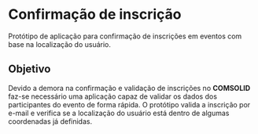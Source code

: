 # Confirmação de inscrição
Protótipo de aplicação para confirmação de inscrições em eventos com base na localização do usuário.

## Objetivo
Devido a demora na confirmação e validação de inscrições no **COMSOLID** faz-se necessário uma aplicação capaz de validar os dados dos participantes do evento de forma rápida. O protótipo valida a inscrição por e-mail e verifica se a localização do usuário está dentro de algumas coordenadas já definidas.
